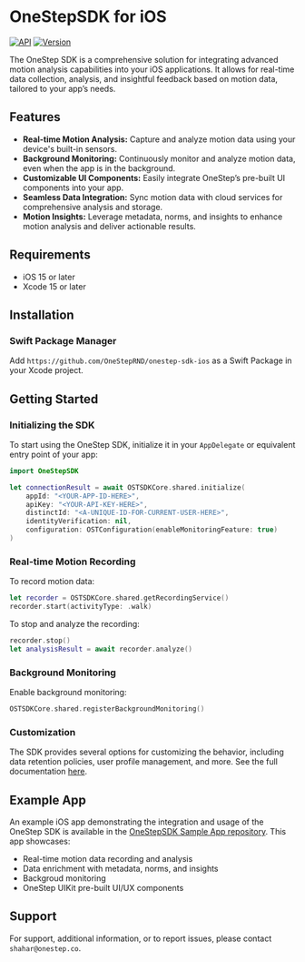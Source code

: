 
# OneStepSDK for iOS

[![API](https://img.shields.io/badge/API-15%2B-brightgreen.svg)](https://developer.apple.com/documentation/ios-ipados-release-notes)
[![Version](https://img.shields.io/badge/version-1.0.0-blue.svg)](https://github.com/OneStepSDK/OneStepSDK/releases)

The OneStep SDK is a comprehensive solution for integrating advanced motion analysis capabilities into your iOS applications. It allows for real-time data collection, analysis, and insightful feedback based on motion data, tailored to your app’s needs.

## Features

- **Real-time Motion Analysis:** Capture and analyze motion data using your device's built-in sensors.
- **Background Monitoring:** Continuously monitor and analyze motion data, even when the app is in the background.
- **Customizable UI Components:** Easily integrate OneStep’s pre-built UI components into your app.
- **Seamless Data Integration:** Sync motion data with cloud services for comprehensive analysis and storage.
- **Motion Insights:** Leverage metadata, norms, and insights to enhance motion analysis and deliver actionable results.

## Requirements

- iOS 15 or later
- Xcode 15 or later

## Installation

### Swift Package Manager

Add `https://github.com/OneStepRND/onestep-sdk-ios` as a Swift Package in your Xcode project.

## Getting Started

### Initializing the SDK

To start using the OneStep SDK, initialize it in your `AppDelegate` or equivalent entry point of your app:

```swift
import OneStepSDK

let connectionResult = await OSTSDKCore.shared.initialize(
    appId: "<YOUR-APP-ID-HERE>",
    apiKey: "<YOUR-API-KEY-HERE>",
    distinctId: "<A-UNIQUE-ID-FOR-CURRENT-USER-HERE>",
    identityVerification: nil,
    configuration: OSTConfiguration(enableMonitoringFeature: true)
)
```

### Real-time Motion Recording

To record motion data:

```swift
let recorder = OSTSDKCore.shared.getRecordingService()
recorder.start(activityType: .walk)
```

To stop and analyze the recording:

```swift
recorder.stop()
let analysisResult = await recorder.analyze()
```

### Background Monitoring

Enable background monitoring:

```swift
OSTSDKCore.shared.registerBackgroundMonitoring()
```

### Customization

The SDK provides several options for customizing the behavior, including data retention policies, user profile management, and more.
See the full documentation [here](https://www.onestep.co/).

## Example App

An example iOS app demonstrating the integration and usage of the OneStep SDK is available in the [OneStepSDK Sample App repository](https://github.com/OneStepRND/onestep-sdk-ios-samples). This app showcases:

- Real-time motion data recording and analysis
- Data enrichment with metadata, norms, and insights
- Backgroud monitoring
- OneStep UIKit pre-built UI/UX components

## Support

For support, additional information, or to report issues, please contact `shahar@onestep.co`.
